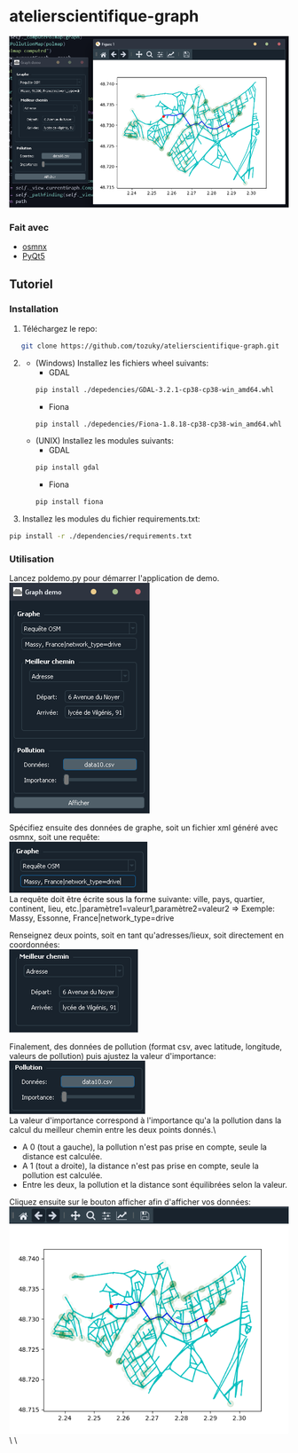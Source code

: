 # atelierscientifique-graph

![Démo][demo-sc]

### Fait avec
* [osmnx](https://pypi.org/project/PyQt5/)
* [PyQt5](https://github.com/gboeing/osmnx)

<!-- UTILISATION -->
## Tutoriel

### Installation

1. Téléchargez le repo:
```sh
   git clone https://github.com/tozuky/atelierscientifique-graph.git
```
2. * (Windows) Installez les fichiers wheel suivants:
      * GDAL
      ```sh
      pip install ./depedencies/GDAL-3.2.1-cp38-cp38-win_amd64.whl
      ```
      * Fiona
      ```sh
      pip install ./depedencies/Fiona-1.8.18-cp38-cp38-win_amd64.whl
      ```
   * (UNIX) Installez les modules suivants:
      * GDAL
      ```sh
      pip install gdal
      ```
      * Fiona
      ```sh
      pip install fiona
      ``` 
3. Installez les modules du fichier requirements.txt:
  ```sh
  pip install -r ./dependencies/requirements.txt
  ```
  
### Utilisation

Lancez poldemo.py pour démarrer l'application de demo.\
![Application Démo][app-sc]

Spécifiez ensuite des données de graphe, soit un fichier xml généré avec osmnx, soit une requête:\
![Paramètres du graphe][graph-settings-sc]\
La requête doit être écrite sous la forme suivante:
    ville, pays, quartier, continent, lieu, etc.|paramètre1=valeur1,paramètre2=valeur2
    => Exemple: Massy, Essonne, France|network_type=drive

Renseignez deux points, soit en tant qu'adresses/lieux, soit directement en coordonnées:\
![Paramètres du chemin][path-settings-sc]

Finalement, des données de pollution (format csv, avec latitude, longitude, valeurs de pollution) puis ajustez la valeur d'importance:\
![Paramètres de pollution][pol-settings-sc]\
La valeur d'importance correspond à l'importance qu'a la pollution dans la calcul du meilleur chemin entre les deux points donnés.\
* A 0 (tout a gauche), la pollution n'est pas prise en compte, seule la distance est calculée.
* A 1 (tout a droite), la distance n'est pas prise en compte, seule la pollution est calculée.
* Entre les deux, la pollution et la distance sont équilibrées selon la valeur.

Cliquez ensuite sur le bouton afficher afin d'afficher vos données:\
![Rendu final][plot-sc]\\
\\
<!-- MARKDOWN LINKS & IMAGES -->
<!-- https://www.markdownguide.org/basic-syntax/#reference-style-links -->
[demo-sc]: screenshots/demo.PNG
[app-sc]: screenshots/demoapp.PNG
[graph-settings-sc]: screenshots/requête.PNG
[path-settings-sc]: screenshots/path.PNG
[pol-settings-sc]: screenshots/pol.PNG
[plot-sc]: screenshots/plot.PNG
